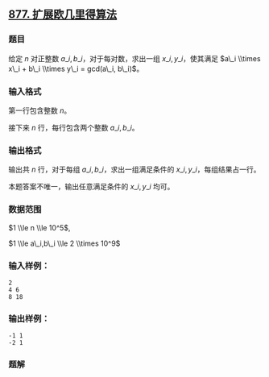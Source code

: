 ## [877\. 扩展欧几里得算法](https://www.acwing.com/problem/content/879/)

### 题目

给定 $n$ 对正整数 $a\_i, b\_i$，对于每对数，求出一组 $x\_i, y\_i$，使其满足 $a\_i \\times x\_i + b\_i \\times y\_i = gcd(a\_i, b\_i)$。

### 输入格式

第一行包含整数 $n$。

接下来 $n$ 行，每行包含两个整数 $a\_i, b\_i$。

### 输出格式

输出共 $n$ 行，对于每组 $a\_i, b\_i$，求出一组满足条件的 $x\_i, y\_i$，每组结果占一行。

本题答案不唯一，输出任意满足条件的 $x\_i, y\_i$ 均可。

### 数据范围

$1 \\le n \\le 10^5$,

$1 \\le a\_i,b\_i \\le 2 \\times 10^9$

### 输入样例：

```
2
4 6
8 18
```

### 输出样例：

```
-1 1
-2 1
```

### 题解

